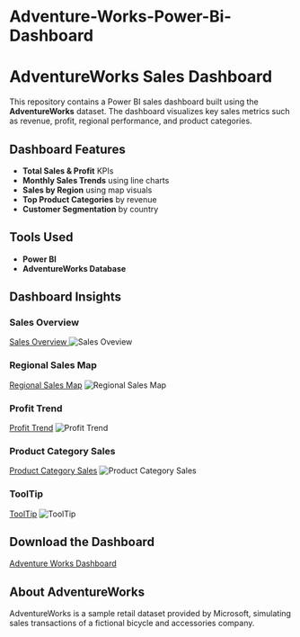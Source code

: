# Adventure-Works-Power-Bi-Dashboard
#  AdventureWorks Sales Dashboard

This repository contains a Power BI sales dashboard built using the **AdventureWorks** dataset. The dashboard visualizes key sales metrics such as revenue, profit, regional performance, and product categories.


##  Dashboard Features

- **Total Sales & Profit** KPIs
- **Monthly Sales Trends** using line charts
- **Sales by Region** using map visuals
- **Top Product Categories** by revenue
- **Customer Segmentation** by country

##  Tools Used

- **Power BI**
- **AdventureWorks Database**

##  Dashboard Insights

### Sales Overview
<a href="https://github.com/rahi19patel/Adventure-Works-Power-Bi-Dashboard/blob/main/Screenshot%202025-05-18%20141936.png">Sales Overview </a>
![Sales Oveview](.Screenshot%202025-05-18%20141936.png)

### Regional Sales Map  
<a href="https://github.com/rahi19patel/Adventure-Works-Power-Bi-Dashboard/blob/main/Screenshot%202025-05-18%20141956.png">Regional Sales Map</a>
![Regional Sales Map](.Screenshot%202025-05-18%20141956.png)

### Profit Trend  
<a href="https://github.com/rahi19patel/Adventure-Works-Power-Bi-Dashboard/blob/main/Screenshot%202025-05-18%20142009.png">Profit Trend</a>
![Profit Trend](.Screenshot%202025-05-18%20142009.png)

### Product Category Sales  
<a href="https://github.com/rahi19patel/Adventure-Works-Power-Bi-Dashboard/blob/main/Screenshot%202025-05-18%20142027.png">Product Category Sales</a>
![Product Category Sales](.Screenshot%202025-05-18%20142027.png)

### ToolTip
<a href="https://github.com/rahi19patel/Adventure-Works-Power-Bi-Dashboard/blob/main/Screenshot%202025-05-18%20142053.png">ToolTip</a>
![ToolTip](.Screenshot%202025-05-18%20142053.png)


## Download the Dashboard
<a href="https://github.com/rahi19patel/Adventure-Works-Power-Bi-Dashboard/blob/main/Screenshot%202025-05-18%20142053.png">Adventure Works Dashboard</a>

##  About AdventureWorks

AdventureWorks is a sample retail dataset provided by Microsoft, simulating sales transactions of a fictional bicycle and accessories company.

